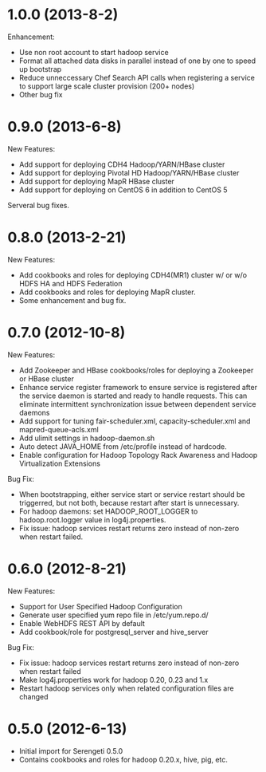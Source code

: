 # 1.0.0 (2013-8-2)

Enhancement:
* Use non root account to start hadoop service
* Format all attached data disks in parallel instead of one by one to speed up bootstrap
* Reduce unneccessary Chef Search API calls when registering a service to support large scale cluster provision (200+ nodes)
* Other bug fix

# 0.9.0 (2013-6-8)

New Features:
* Add support for deploying CDH4 Hadoop/YARN/HBase cluster
* Add support for deploying Pivotal HD Hadoop/YARN/HBase cluster
* Add support for deploying MapR HBase cluster
* Add support for deploying on CentOS 6 in addition to CentOS 5

Serveral bug fixes.

# 0.8.0 (2013-2-21)

New Features:
* Add cookbooks and roles for deploying CDH4(MR1) cluster w/ or w/o HDFS HA and HDFS Federation
* Add cookbooks and roles for deploying MapR cluster.
* Some enhancement and bug fix.

# 0.7.0 (2012-10-8)

New Features:
* Add Zookeeper and HBase cookbooks/roles for deploying a Zookeeper or HBase cluster
* Enhance service register framework to ensure service is registered after the service daemon is started and ready to handle requests. This can eliminate intermittent synchronization issue between dependent service daemons
* Add support for tuning fair-scheduler.xml, capacity-scheduler.xml and mapred-queue-acls.xml
* Add ulimit settings in hadoop-daemon.sh
* Auto detect JAVA_HOME from /etc/profile instead of hardcode.
* Enable configuration for Hadoop Topology Rack Awareness and Hadoop Virtualization Extensions

Bug Fix:
* When bootstrapping, either service start or service restart should be triggerred, but not both, because restart after start is unnecessary.
* For hadoop daemons: set HADOOP_ROOT_LOGGER to hadoop.root.logger value in log4j.properties.
* Fix issue: hadoop services restart returns zero instead of non-zero when restart failed.

# 0.6.0 (2012-8-21)

New Features:
* Support for User Specified Hadoop Configuration
* Generate user specified yum repo file in /etc/yum.repo.d/
* Enable WebHDFS REST API by default
* Add cookbook/role for postgresql_server and hive_server

Bug Fix:

* Fix issue: hadoop services restart returns zero instead of non-zero when restart failed
* Make log4j.properties work for hadoop 0.20, 0.23 and 1.x
* Restart hadoop services only when related configuration files are changed

# 0.5.0 (2012-6-13)

* Initial import for Serengeti 0.5.0
* Contains cookbooks and roles for hadoop 0.20.x, hive, pig, etc.
